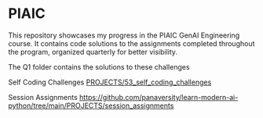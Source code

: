 # PIAIC
This repository showcases my progress in the PIAIC GenAI Engineering course. It contains code solutions to the assignments completed throughout the program, organized quarterly for better visibility.

The Q1 folder contains the solutions to these challenges

Self Coding Challenges
[PROJECTS/53_self_coding_challenges
](https://github.com/panaversity/learn-modern-ai-python/tree/main/PROJECTS/53_self_coding_challenges)

Session Assignments
https://github.com/panaversity/learn-modern-ai-python/tree/main/PROJECTS/session_assignments

